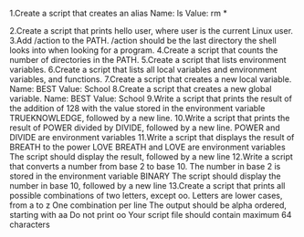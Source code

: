 1.Create a script that creates an alias
Name: ls
Value: rm *

2.Create a script that prints hello user, where user is the current Linux user.
3.Add /action to the PATH. /action should be the last directory the shell looks into when looking for a program.
4.Create a script that counts the number of directories in the PATH.
5.Create a script that lists environment variables.
6.Create a script that lists all local variables and environment variables, and functions.
7.Create a script that creates a new local variable.
Name: BEST
Value: School
8.Create a script that creates a new global variable.
Name: BEST
Value: School
9.Write a script that prints the result of the addition of 128 with the value stored in the environment variable TRUEKNOWLEDGE, followed by a new line.
10.Write a script that prints the result of POWER divided by DIVIDE, followed by a new line.
  POWER and DIVIDE are environment variables
11.Write a script that displays the result of BREATH to the power LOVE
  BREATH and LOVE are environment variables
  The script should display the result, followed by a new line
12.Write a script that converts a number from base 2 to base 10.
The number in base 2 is stored in the environment variable BINARY
The script should display the number in base 10, followed by a new line
13.Create a script that prints all possible combinations of two letters, except oo.
Letters are lower cases, from a to z
One combination per line
The output should be alpha ordered, starting with aa
Do not print oo
Your script file should contain maximum 64 characters








